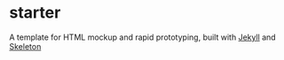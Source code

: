 starter
=======
A template for HTML mockup and rapid prototyping, built with [Jekyll](http://jekyllrb.com) and [Skeleton](http://getskeleton.com)